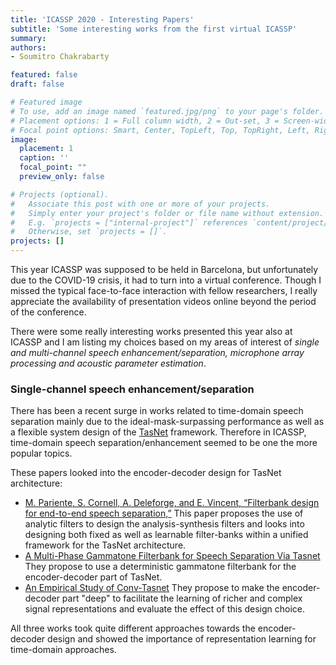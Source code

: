 ```yaml
---
title: 'ICASSP 2020 - Interesting Papers'
subtitle: 'Some interesting works from the first virtual ICASSP'
summary:
authors:
- Soumitro Chakrabarty

featured: false
draft: false

# Featured image
# To use, add an image named `featured.jpg/png` to your page's folder.
# Placement options: 1 = Full column width, 2 = Out-set, 3 = Screen-width
# Focal point options: Smart, Center, TopLeft, Top, TopRight, Left, Right, BottomLeft, Bottom, BottomRight
image:
  placement: 1
  caption: ''
  focal_point: ""
  preview_only: false

# Projects (optional).
#   Associate this post with one or more of your projects.
#   Simply enter your project's folder or file name without extension.
#   E.g. `projects = ["internal-project"]` references `content/project/deep-learning/index.md`.
#   Otherwise, set `projects = []`.
projects: []
---
```


This year ICASSP was supposed to be held in Barcelona, but unfortunately due to the COVID-19 crisis, it had to turn into a virtual conference. Though I missed the typical face-to-face interaction with fellow researchers, I really appreciate the availability of presentation videos online beyond the period of the conference. 

There were some really interesting works presented this year also at ICASSP and I am listing my choices based on my areas of interest of *single and multi-channel speech enhancement/separation, microphone array processing and acoustic parameter estimation*.

### Single-channel speech enhancement/separation

There has been a recent surge in works related to time-domain speech separation mainly due to the ideal-mask-surpassing performance as well as a flexible system design of the [TasNet](https://ieeexplore.ieee.org/document/8707065/) framework. Therefore in ICASSP, time-domain speech separation/enhancement seemed to be one the more popular topics.

These papers looked into the encoder-decoder design for TasNet architecture:

* [M. Pariente, S. Cornell, A. Deleforge, and E. Vincent, “Filterbank design for end-to-end speech separation,”](http://arxiv.org/abs/1910.10400)
  This paper proposes the use of analytic filters to design the analysis-synthesis filters and looks into designing both fixed as well as learnable filter-banks within a unified framework for the TasNet architecture. 
* [A Multi-Phase Gammatone Filterbank for Speech Separation Via Tasnet](http://arxiv.org/abs/1910.11615)
  They propose to use a deterministic gammatone filterbank for the encoder-decoder part of TasNet.
* [An Empirical Study of Conv-Tasnet](http://arxiv.org/abs/2002.08688)
  They propose to make the encoder-decoder part "deep" to facilitate the learning of richer and complex signal representations and evaluate the effect of this design choice. 

All three works took quite different approaches towards the encoder-decoder design and showed the importance of representation learning for time-domain approaches.